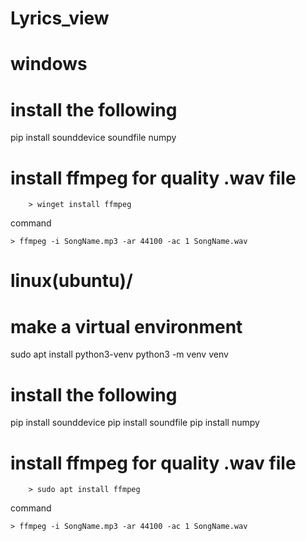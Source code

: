# Lyrics_view


# windows

# install the following
pip install sounddevice soundfile numpy



# install ffmpeg for quality .wav file
    
        > winget install ffmpeg


command

    > ffmpeg -i SongName.mp3 -ar 44100 -ac 1 SongName.wav







# linux(ubuntu)/

# make a virtual environment
sudo apt install python3-venv
python3 -m venv venv


# install the following
pip install sounddevice
pip install soundfile
pip install numpy



# install ffmpeg for quality .wav file
    
        > sudo apt install ffmpeg


command

    > ffmpeg -i SongName.mp3 -ar 44100 -ac 1 SongName.wav



        

